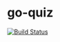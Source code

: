 # go-quiz

[![Build Status](https://travis-ci.org/khoa-tran/go-playground.svg?branch=master)](https://travis-ci.org/khoa-tran/go-playground)
